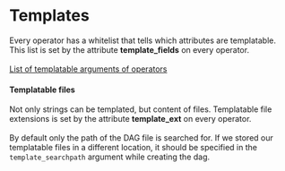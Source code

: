 # Templates

Every operator has a whitelist that tells which attributes are templatable. This list is set by the attribute **template_fields** on every operator. <br/> <br/>
[List of templatable arguments of operators](https://airflow.readthedocs.io/en/stable/_api/airflow/operators/)

#### Templatable files
Not only strings can be templated, but content of files. Templatable file extensions is set by the attribute **template_ext** on every operator. <br/><br/>
By default only the path of the DAG file is searched for. If we stored our templatable files in a different location, it should be specified in the `template_searchpath` argument while creating the dag.
